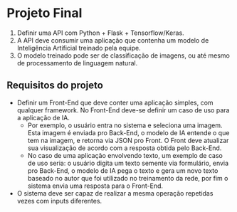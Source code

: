 # Projeto Final

1. Definir uma API com Python + Flask + Tensorflow/Keras.
2. A API deve consumir uma aplicação que contenha um modelo de Inteligência Artificial treinado pela equipe.
3. O modelo treinado pode ser de classificação de imagens, ou até mesmo de processamento de linguagem natural.

## Requisitos do projeto

- Definir um Front-End que deve conter uma aplicação simples, com qualquer framework. No Front-End deve-se definir um caso de uso para a aplicação de IA.
  - Por exemplo, o usuário entra no sistema e seleciona uma imagem. Esta imagem é enviada pro Back-End, o modelo de IA entende o que tem na imagem, e retorna via JSON pro Front. O Front deve atualizar sua visualização de acordo com a resposta obtida pelo Back-End.
  - No caso de uma aplicação envolvendo texto, um exemplo de caso de uso seria: o usuário digita um texto semente via formulário, envia pro Back-End, o modelo de IA pega o texto e gera um novo texto baseado no autor que foi utilizado no treinamento da rede, por fim o sistema envia uma resposta para o Front-End.
- O sistema deve ser capaz de realizar a mesma operação  repetidas vezes com inputs diferentes.
